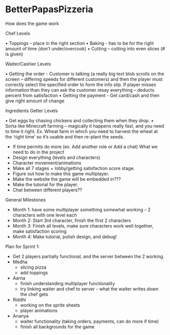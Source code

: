 # BetterPapasPizzeria

How does the game work

Chef Levels

•	Toppings – place in the right section 
•	Baking  - has to be for the right amount of time (don’t under/overcook)
•	Cutting – cutting into even slices (# is given)

Waiter/Cashier Levels

•	Getting the order - Customer is talking (a really big text blob scrolls  on the screen – differing speeds for different customers) and then the player must correctly select the specified order to form the info slip. If player misses information than they can ask the customer resay everything – deducts percent from satisfaction
•	Getting the payment - Get card/cash and then give right amount of change 

Ingredients Getter Levels

•	Get eggs by chasing chickens and collecting them when they drop. 
•	Sorta like Minecraft farming – magically it happens really fast, and you need to time it right. Ex. Wheat farm in which you need to harvest the wheat at the ‘right time’ so it’s usable and then re-plant the seeds.

-	If time permits do more (ex. Add another role or Add a chat)
What we need to do in the project
-	Design everything (levels and characters)
-	Character movement/animations
-	Make all 7 stages + lobby/getting satisfaction score stage.	
-	Figure out how to make this game multiplayer.
-	Make the website the game will be embedded in???
-	Make the tutorial for the player.
-	Chat between different players??

General Milestones 
-	Month 1: have some multiplayer something somewhat working – 2 characters with one level each 
-	Month 2: Start 3rd character, finish the first 2 characters 
-	Month 3: Finish all levels, make sure characters work well together, make satisfaction scoring
-	Month 4: Make tutorial, polish design, and debug!

Plan for Sprint 1:
- Get 2 players partially functional, and the server between the 2 working. 
- Medha
    - slicing pizza
    - add toppings
- Aarna
    - finish understanding multiplayer functionality
    - try linking waiter and chef to server - what the waiter writes down the chef gets 
- Riddhi
    - working on the sprite sheets
    - player animations 
- Ananya
    - waiter functionality (taking orders, payments, can do more if time)
    - finish all backgrounds for the game
